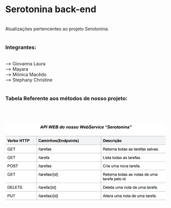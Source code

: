 
# Serotonina back-end
<br>
Atualizações pertencentes ao projeto Serotonina.
<br>
<br>

### Integrantes:

<br>
--> Giovanna Laura 
<br>
--> Mayara 
<br>
--> Mônica Macêdo
<br>
--> Stephany Christine
<br>

<br>

### Tabela Referente aos métodos de nosso projeto:

<br>
<br>

![alt text](https://github.com/giovannalauraa/Serotonina-back-att/blob/main/Serotonina-API.png)

